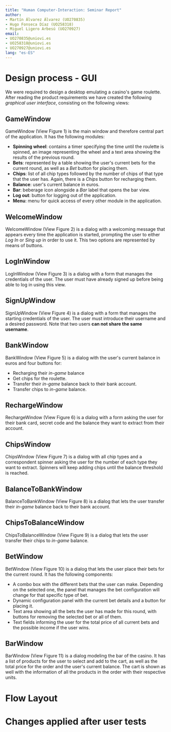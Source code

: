 ```yaml
---
title: "Human Computer-Interaction: Seminar Report"
author:
- Martín Álvarez Álvarez (UO270835)
- Hugo Fonseca Díaz (UO258318)
- Miguel Ligero Arbesú (UO270927)
email:
- UO270835@uniovi.es
- UO258318@uniovi.es
- UO270927@uniovi.es
lang: "es-ES"
---
```

# Design process - GUI

We were required to design a desktop emulating a casino's game roulette. After reading the product requirements we have created the following *graphical user interface*, consisting on the following views:

## GameWindow

GameWindow (View Figure 1) is the main window and therefore  central part of the application. It has the following modules:
 
- **Spinning wheel**: contains a timer specifying the time until the roulette is spinned, an image representing the wheel and a text area showing the results of the previous round.
- **Bets**: represented by a table showing the user's current bets for the current round, as well as a *Bet* button for placing them.
- **Chips**: list of all chip types followed by the number of chips of that type that the user has. Again, there is a *Chips* button for recharging them.
- **Balance**: user's current balance in euros.
- **Bar**: beberage icon alongside a *Bar* label that opens the bar view.
- **Log out**: button for logging out of the application.
- **Menu**: menu for quick access of every other module in the application.

## WelcomeWindow

WelcomeWindow (View Figure 2) is a dialog with a welcoming message that appears every time the application is started, prompting the user to either *Log In* or *Sing up* in order to use it. This two options are represented by means of buttons.

## LogInWindow

LogInWindow (View Figure 3) is a dialog with a form that manages the credentials of the user. The user must have already signed up before being able to log in using this view.

## SignUpWindow

SignUpWindow (View Figure 4) is a dialog with a form that manages the starting credentials of the user. The user must introduce their username and a desired password. Note that two users **can not share the same username**.

## BankWindow

BankWindow (View Figure 5) is a dialog with the user's current balance in euros and four buttons for:

- Recharging their *in-game* balance
- Get chips for the roulette.
- Transfer their *in-game* balance back to their bank account.
- Transfer chips to *in-game* balance.

## RechargeWindow

RechargeWindow (View Figure 6) is a dialog with a form asking the user for their bank card, secret code and the balance they want to extract from their account.

## ChipsWindow

ChipsWindow (View Figure 7) is a dialog with all chip types and a correspondent spinner asking the user for the number of each type they want to extract. Spinners will keep adding chips until the balance threshold is reached.

## BalanceToBankWindow

BalanceToBankWindow (View Figure 8) is a dialog that lets the user transfer their *in-game* balance back to their bank account.

## ChipsToBalanceWindow

ChipsToBalanceWindow (View Figure 9) is a dialog that lets the user transfer their chips to *in-game* balance.

## BetWindow

BetWindow (View Figure 10) is a dialog that lets the user place their bets for the current round. It has the following components:

- A combo box with the different bets that the user can make. Depending on the selected one, the panel that manages the bet configuration will change for that specific type of bet.
- Dynamic configuration panel with the current bet details and a button for placing it.
- Text area showing all the bets the user has made for this round, with buttons for removing the selected bet or all of them.
- Text fields informing the user for the total price of all current bets and the possible income if the user wins.

## BarWindow

BarWindow (View Figure 11) is a dialog modeling the bar of the casino. It has a list of products for the user to select and add to the cart, as well as the total price for the order and the user's current balance. The cart is shown as well with the information of all the products in the order with their respective units.



# Flow Layout



# Changes applied after user tests



